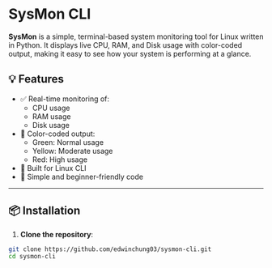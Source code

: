 # SysMon CLI

**SysMon** is a simple, terminal-based system monitoring tool for Linux written in Python. It displays live CPU, RAM, and Disk usage with color-coded output, making it easy to see how your system is performing at a glance.

## 💡 Features

- ✅ Real-time monitoring of:
  - CPU usage
  - RAM usage
  - Disk usage
- 🎨 Color-coded output:
  - Green: Normal usage
  - Yellow: Moderate usage
  - Red: High usage
- 🐧 Built for Linux CLI
- 🧠 Simple and beginner-friendly code

---

## 📦 Installation

1. **Clone the repository**:

```bash
git clone https://github.com/edwinchung03/sysmon-cli.git
cd sysmon-cli

